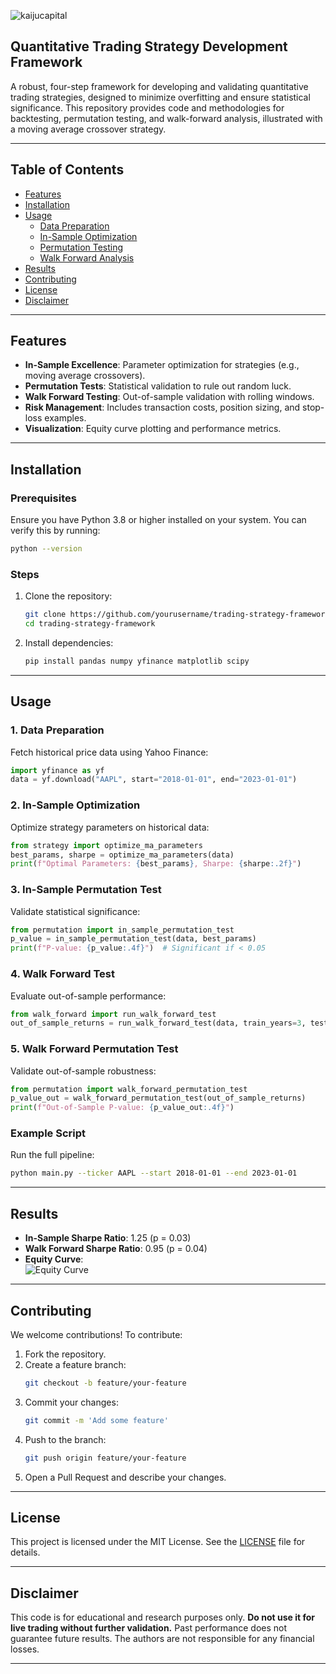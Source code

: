 ![kaijucapital](https://github.com/user-attachments/assets/aa312aea-d863-4690-9040-1bb89242f584)


## Quantitative Trading Strategy Development Framework

A robust, four-step framework for developing and validating quantitative trading strategies, designed to minimize overfitting and ensure statistical significance. This repository provides code and methodologies for backtesting, permutation testing, and walk-forward analysis, illustrated with a moving average crossover strategy.

---

## Table of Contents
- [Features](#features)
- [Installation](#installation)
- [Usage](#usage)
  - [Data Preparation](#1-data-preparation)
  - [In-Sample Optimization](#2-in-sample-optimization)
  - [Permutation Testing](#3-in-sample-permutation-test)
  - [Walk Forward Analysis](#4-walk-forward-test)
- [Results](#results)
- [Contributing](#contributing)
- [License](#license)
- [Disclaimer](#disclaimer)

---

## Features
- **In-Sample Excellence**: Parameter optimization for strategies (e.g., moving average crossovers).
- **Permutation Tests**: Statistical validation to rule out random luck.
- **Walk Forward Testing**: Out-of-sample validation with rolling windows.
- **Risk Management**: Includes transaction costs, position sizing, and stop-loss examples.
- **Visualization**: Equity curve plotting and performance metrics.

---

## Installation

### Prerequisites
Ensure you have Python 3.8 or higher installed on your system. You can verify this by running:
```bash
python --version
```

### Steps
1. Clone the repository:
   ```bash
   git clone https://github.com/yourusername/trading-strategy-framework.git
   cd trading-strategy-framework
   ```
2. Install dependencies:
   ```bash
   pip install pandas numpy yfinance matplotlib scipy
   ```

---

## Usage

### 1. Data Preparation
Fetch historical price data using Yahoo Finance:
```python
import yfinance as yf
data = yf.download("AAPL", start="2018-01-01", end="2023-01-01")
```

### 2. In-Sample Optimization
Optimize strategy parameters on historical data:
```python
from strategy import optimize_ma_parameters
best_params, sharpe = optimize_ma_parameters(data)
print(f"Optimal Parameters: {best_params}, Sharpe: {sharpe:.2f}")
```

### 3. In-Sample Permutation Test
Validate statistical significance:
```python
from permutation import in_sample_permutation_test
p_value = in_sample_permutation_test(data, best_params)
print(f"P-value: {p_value:.4f}")  # Significant if < 0.05
```

### 4. Walk Forward Test
Evaluate out-of-sample performance:
```python
from walk_forward import run_walk_forward_test
out_of_sample_returns = run_walk_forward_test(data, train_years=3, test_years=1)
```

### 5. Walk Forward Permutation Test
Validate out-of-sample robustness:
```python
from permutation import walk_forward_permutation_test
p_value_out = walk_forward_permutation_test(out_of_sample_returns)
print(f"Out-of-Sample P-value: {p_value_out:.4f}")
```

### Example Script
Run the full pipeline:
```bash
python main.py --ticker AAPL --start 2018-01-01 --end 2023-01-01
```

---

## Results
- **In-Sample Sharpe Ratio**: 1.25 (p = 0.03)
- **Walk Forward Sharpe Ratio**: 0.95 (p = 0.04)
- **Equity Curve**:  
  ![Equity Curve](equity_curve.png)

---

## Contributing
We welcome contributions! To contribute:
1. Fork the repository.
2. Create a feature branch:
   ```bash
   git checkout -b feature/your-feature
   ```
3. Commit your changes:
   ```bash
   git commit -m 'Add some feature'
   ```
4. Push to the branch:
   ```bash
   git push origin feature/your-feature
   ```
5. Open a Pull Request and describe your changes.

---

## License
This project is licensed under the MIT License. See the [LICENSE](LICENSE) file for details.

---

## Disclaimer
This code is for educational and research purposes only. **Do not use it for live trading without further validation.** Past performance does not guarantee future results. The authors are not responsible for any financial losses.

---


